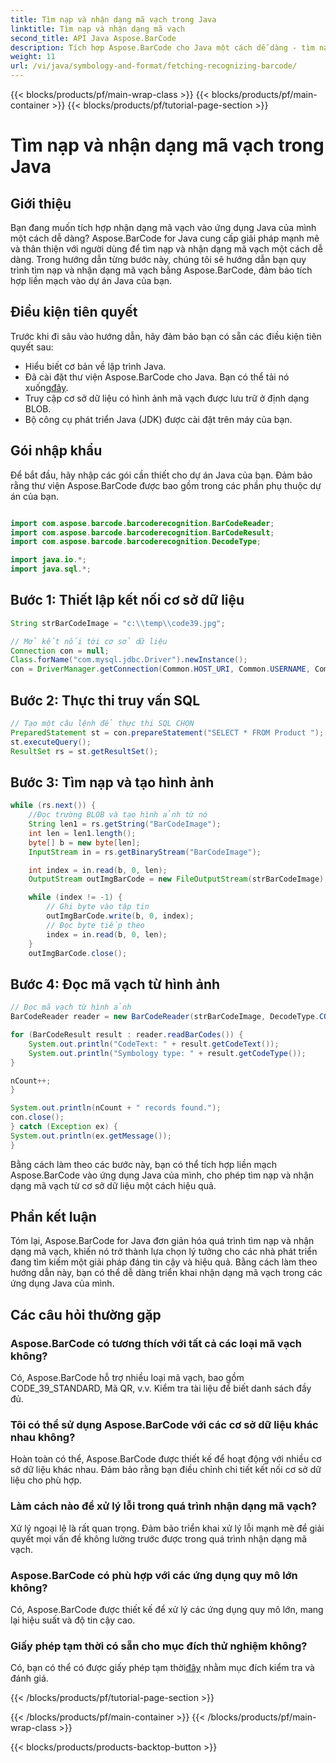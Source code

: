 ```yaml
---
title: Tìm nạp và nhận dạng mã vạch trong Java
linktitle: Tìm nạp và nhận dạng mã vạch
second_title: API Java Aspose.BarCode
description: Tích hợp Aspose.BarCode cho Java một cách dễ dàng - tìm nạp và nhận dạng mã vạch từ cơ sở dữ liệu. Tải xuống ngay để có trải nghiệm tích hợp mã vạch liền mạch.
weight: 11
url: /vi/java/symbology-and-format/fetching-recognizing-barcode/
---
```


{{< blocks/products/pf/main-wrap-class >}}
{{< blocks/products/pf/main-container >}}
{{< blocks/products/pf/tutorial-page-section >}}

# Tìm nạp và nhận dạng mã vạch trong Java


## Giới thiệu

Bạn đang muốn tích hợp nhận dạng mã vạch vào ứng dụng Java của mình một cách dễ dàng? Aspose.BarCode for Java cung cấp giải pháp mạnh mẽ và thân thiện với người dùng để tìm nạp và nhận dạng mã vạch một cách dễ dàng. Trong hướng dẫn từng bước này, chúng tôi sẽ hướng dẫn bạn quy trình tìm nạp và nhận dạng mã vạch bằng Aspose.BarCode, đảm bảo tích hợp liền mạch vào dự án Java của bạn.

## Điều kiện tiên quyết

Trước khi đi sâu vào hướng dẫn, hãy đảm bảo bạn có sẵn các điều kiện tiên quyết sau:

- Hiểu biết cơ bản về lập trình Java.
-  Đã cài đặt thư viện Aspose.BarCode cho Java. Bạn có thể tải nó xuống[đây](https://releases.aspose.com/barcode/java/).
- Truy cập cơ sở dữ liệu có hình ảnh mã vạch được lưu trữ ở định dạng BLOB.
- Bộ công cụ phát triển Java (JDK) được cài đặt trên máy của bạn.

## Gói nhập khẩu

Để bắt đầu, hãy nhập các gói cần thiết cho dự án Java của bạn. Đảm bảo rằng thư viện Aspose.BarCode được bao gồm trong các phần phụ thuộc dự án của bạn.

```java

import com.aspose.barcode.barcoderecognition.BarCodeReader;
import com.aspose.barcode.barcoderecognition.BarCodeResult;
import com.aspose.barcode.barcoderecognition.DecodeType;

import java.io.*;
import java.sql.*;
```

## Bước 1: Thiết lập kết nối cơ sở dữ liệu

```java
String strBarCodeImage = "c:\\temp\\code39.jpg";

// Mở kết nối tới cơ sở dữ liệu
Connection con = null;
Class.forName("com.mysql.jdbc.Driver").newInstance();
con = DriverManager.getConnection(Common.HOST_URI, Common.USERNAME, Common.PASSWORD);
```

## Bước 2: Thực thi truy vấn SQL

```java
// Tạo một câu lệnh để thực thi SQL CHỌN
PreparedStatement st = con.prepareStatement("SELECT * FROM Product ");
st.executeQuery();
ResultSet rs = st.getResultSet();
```

## Bước 3: Tìm nạp và tạo hình ảnh

```java
while (rs.next()) {
    //Đọc trường BLOB và tạo hình ảnh từ nó
    String len1 = rs.getString("BarCodeImage");
    int len = len1.length();
    byte[] b = new byte[len];
    InputStream in = rs.getBinaryStream("BarCodeImage");

    int index = in.read(b, 0, len);
    OutputStream outImgBarCode = new FileOutputStream(strBarCodeImage);

    while (index != -1) {
        // Ghi byte vào tập tin
        outImgBarCode.write(b, 0, index);
        // Đọc byte tiếp theo
        index = in.read(b, 0, len);
    }
    outImgBarCode.close();
```

## Bước 4: Đọc mã vạch từ hình ảnh

```java
// Đọc mã vạch từ hình ảnh
BarCodeReader reader = new BarCodeReader(strBarCodeImage, DecodeType.CODE_39_STANDARD);

for (BarCodeResult result : reader.readBarCodes()) {
    System.out.println("CodeText: " + result.getCodeText());
    System.out.println("Symbology type: " + result.getCodeType());
}

nCount++;
}

System.out.println(nCount + " records found.");
con.close();
} catch (Exception ex) {
System.out.println(ex.getMessage());
}
```

Bằng cách làm theo các bước này, bạn có thể tích hợp liền mạch Aspose.BarCode vào ứng dụng Java của mình, cho phép tìm nạp và nhận dạng mã vạch từ cơ sở dữ liệu một cách hiệu quả.

## Phần kết luận

Tóm lại, Aspose.BarCode for Java đơn giản hóa quá trình tìm nạp và nhận dạng mã vạch, khiến nó trở thành lựa chọn lý tưởng cho các nhà phát triển đang tìm kiếm một giải pháp đáng tin cậy và hiệu quả. Bằng cách làm theo hướng dẫn này, bạn có thể dễ dàng triển khai nhận dạng mã vạch trong các ứng dụng Java của mình.

## Các câu hỏi thường gặp

### Aspose.BarCode có tương thích với tất cả các loại mã vạch không?
Có, Aspose.BarCode hỗ trợ nhiều loại mã vạch, bao gồm CODE_39_STANDARD, Mã QR, v.v. Kiểm tra tài liệu để biết danh sách đầy đủ.

### Tôi có thể sử dụng Aspose.BarCode với các cơ sở dữ liệu khác nhau không?
Hoàn toàn có thể, Aspose.BarCode được thiết kế để hoạt động với nhiều cơ sở dữ liệu khác nhau. Đảm bảo rằng bạn điều chỉnh chi tiết kết nối cơ sở dữ liệu cho phù hợp.

### Làm cách nào để xử lý lỗi trong quá trình nhận dạng mã vạch?
Xử lý ngoại lệ là rất quan trọng. Đảm bảo triển khai xử lý lỗi mạnh mẽ để giải quyết mọi vấn đề không lường trước được trong quá trình nhận dạng mã vạch.

### Aspose.BarCode có phù hợp với các ứng dụng quy mô lớn không?
Có, Aspose.BarCode được thiết kế để xử lý các ứng dụng quy mô lớn, mang lại hiệu suất và độ tin cậy cao.

### Giấy phép tạm thời có sẵn cho mục đích thử nghiệm không?
 Có, bạn có thể có được giấy phép tạm thời[đây](https://purchase.aspose.com/temporary-license/) nhằm mục đích kiểm tra và đánh giá.

{{< /blocks/products/pf/tutorial-page-section >}}

{{< /blocks/products/pf/main-container >}}
{{< /blocks/products/pf/main-wrap-class >}}

{{< blocks/products/products-backtop-button >}}
